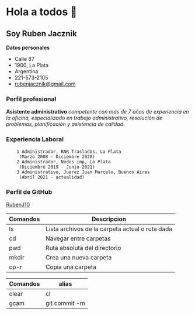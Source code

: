 # Hola a todos 👋

## Soy Ruben Jacznik

 **Datos personales**
 
- Calle 87
- 1900, La Plata
- Argentina
- 221-573-2105
- rubenjacznik@gmail.com 

 
### Perfil profesional 

**Asistente administrativo** *competente con más de 7 años de experiencia en la oficina,
especializado en trabajo administrativo, resolución de problemas, planificación y
asistencia de calidad*.


### Experiencia Laboral 
        1 Administrador, RNR Traslados, La Plata
         (Marzo 2008 - Diciembre 2020)
        2 Administrador, Nodos imp, La Plata
         (Diciembre 2019 - Junio 2021)
        3 Administrativo, Juarez Juan Marcelo, Buenos Aires
         (Abril 2021 - actualidad)

### Perfil de GitHub
[RubenJ10](https://github.com/RubenJ10/RubenJ10)


| Comandos | Descripcion                                     |
| -------- | ----------------------------------------------- |
|    ls    | Lista archivos de la carpeta actual o ruta dada |
|    cd    | Navegar entre carpetas                          |
|    pwd   | Ruta absoluta del directorio                    |
|    mkdir | Crea una nueva carpeta                          |
|    cp-r  | Copia una carpeta                               | 


| Comandos | alias         |
| -------- | --------------|
| clear    | cl            |
| gcam     | git commit -m |